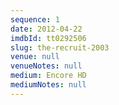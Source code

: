 ```yaml
---
sequence: 1
date: 2012-04-22
imdbId: tt0292506
slug: the-recruit-2003
venue: null
venueNotes: null
medium: Encore HD
mediumNotes: null
---
```


